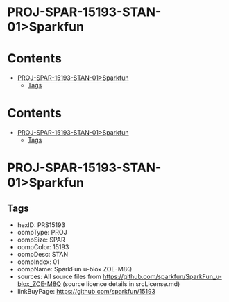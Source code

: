 
PROJ-SPAR-15193-STAN-01>Sparkfun
================================

Contents
========

* [PROJ-SPAR-15193-STAN-01>Sparkfun](#proj-spar-15193-stan-01sparkfun)
	* [Tags](#tags)

Contents
========

* [PROJ-SPAR-15193-STAN-01>Sparkfun](#proj-spar-15193-stan-01sparkfun)
	* [Tags](#tags)

# PROJ-SPAR-15193-STAN-01>Sparkfun

## Tags

- hexID: PRS15193
- oompType: PROJ
- oompSize: SPAR
- oompColor: 15193
- oompDesc: STAN
- oompIndex: 01
- oompName: SparkFun u-blox ZOE-M8Q
- sources: All source files from https://github.com/sparkfun/SparkFun_u-blox_ZOE-M8Q (source licence details in srcLicense.md)
- linkBuyPage: https://github.com/sparkfun/15193
